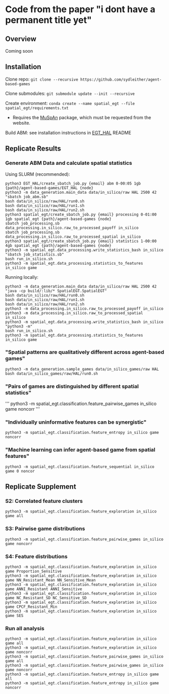# Code from the paper "i dont have a permanent title yet"

## Overview
Coming soon

## Installation
Clone repo: `git clone --recursive https://github.com/sydleither/agent-based-games`

Clone submodules: `git submodule update --init --recursive`

Create environment: `conda create --name spatial_egt --file spatial_egt/requirements.txt`
- Requires the [MuSpAn](https://www.muspan.co.uk/) package, which must be requested from the website.

Build ABM: see installation instructions in [EGT_HAL](https://github.com/sydleither/EGT_HAL) README

## Replicate Results

### Generate ABM Data and calculate spatial statistics
Using SLURM (recommended):
```
python3 EGT_HAL/create_sbatch_job.py {email} abm 0-00:05 1gb {path}/agent-based-games/EGT_HAL {node}
python3 -m data_generation.main_data data/in_silico/raw HAL 2500 42 "sbatch job_abm.sb"
bash data/in_silico/raw/HAL/run0.sh
bash data/in_silico/raw/HAL/run1.sh
bash data/in_silico/raw/HAL/run2.sh
python3 spatial_egt/create_sbatch_job.py {email} processing 0-01:00 1gb spatial_egt {path}/agent-based-games {node}
sbatch job_processing.sb data_processing.in_silico.raw_to_processed_payoff in_silico
sbatch job_processing.sb data_processing.in_silico.raw_to_processed_spatial in_silico
python3 spatial_egt/create_sbatch_job.py {email} statistics 1-00:00 4gb spatial_egt {path}/agent-based-games {node}
python3 -m spatial_egt.data_processing.write_statistics_bash in_silico "sbatch job_statistics.sb"
bash run_in_silico.sh
python3 -m spatial_egt.data_processing.statistics_to_features in_silico game
```

Running locally:
```
python3 -m data_generation.main_data data/in_silico/raw HAL 2500 42 "java -cp build/:lib/* SpatialEGT.SpatialEGT"
bash data/in_silico/raw/HAL/run0.sh
bash data/in_silico/raw/HAL/run1.sh
bash data/in_silico/raw/HAL/run2.sh
python3 -m data_processing.in_silico.raw_to_processed_payoff in_silico
python3 -m data_processing.in_silico.raw_to_processed_spatial in_silico
python3 -m spatial_egt.data_processing.write_statistics_bash in_silico "python3 -m"
bash run_in_silico.sh
python3 -m spatial_egt.data_processing.statistics_to_features in_silico game
```

### "Spatial patterns are qualitatively different across agent-based games"
```
python3 -m data_generation.sample_games data/in_silico_games/raw HAL
bash data/in_silico_games/raw/HAL/run0.sh
```

### "Pairs of games are distinguished by different spatial statistics"
'''
python3 -m spatial_egt.classification.feature_pairwise_games in_silico game noncorr
'''

### "Individually uninformative features can be synergistic"
```
python3 -m spatial_egt.classification.feature_entropy in_silico game noncorr
```

### "Machine learning can infer agent-based game from spatial features"
```
python3 -m spatial_egt.classification.feature_sequential in_silico game 0 noncor
```

## Replicate Supplement

### S2: Correlated feature clusters
```
python3 -m spatial_egt.classification.feature_exploration in_silico game all
```

### S3: Pairwise game distributions
```
python3 -m spatial_egt.classification.feature_pairwise_games in_silico game noncorr
```

### S4: Feature distributions
```
python3 -m spatial_egt.classification.feature_exploration in_silico game Proportion_Sensitive
python3 -m spatial_egt.classification.feature_exploration in_silico game NN_Resistant_Mean NN_Sensitive_Mean
python3 -m spatial_egt.classification.feature_exploration in_silico game ANNI_Resistant ANNI_Sensitive
python3 -m spatial_egt.classification.feature_exploration in_silico game NC_Resistant_SD NC_Sensitive_SD
python3 -m spatial_egt.classification.feature_exploration in_silico game CPCF_Resistant_Min
python3 -m spatial_egt.classification.feature_exploration in_silico game SES
```

### Run all analysis
```
python3 -m spatial_egt.classification.feature_exploration in_silico game all
python3 -m spatial_egt.classification.feature_exploration in_silico game noncorr
python3 -m spatial_egt.classification.feature_pairwise_games in_silico game all
python3 -m spatial_egt.classification.feature_pairwise_games in_silico game noncorr
python3 -m spatial_egt.classification.feature_entropy in_silico game all
python3 -m spatial_egt.classification.feature_entropy in_silico game noncorr
```